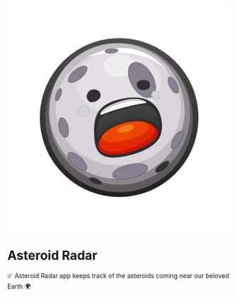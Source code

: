 <div align=center>
<picture> <img src=https://github.com/Hossam-Sayed/asteroid-radar/blob/main/app/src/main/res/drawable-v24/ic_asteroid.png /> </picture>
</div>

# Asteroid Radar
☄️ Asteroid Radar app keeps track of the asteroids coming near our beloved Earth 🌍

